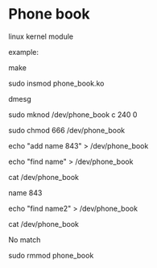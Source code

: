 # Phone book

linux kernel module

example:

make

sudo insmod phone_book.ko

dmesg

sudo mknod /dev/phone_book c 240 0

sudo chmod 666 /dev/phone_book

echo "add name 843" > /dev/phone_book

echo "find name" > /dev/phone_book

cat /dev/phone_book

name 843

echo "find name2" > /dev/phone_book

cat /dev/phone_book

No match


sudo rmmod phone_book
